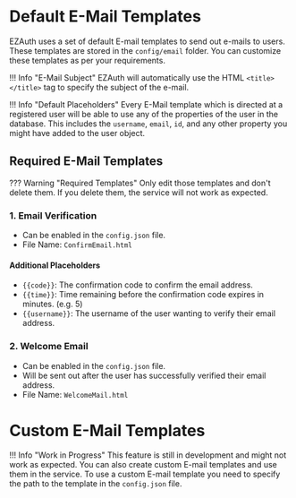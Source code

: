 # Default E-Mail Templates

EZAuth uses a set of default E-mail templates to send out e-mails to users. These templates are stored in the `config/email` folder. You can customize these templates as per your requirements.

!!! Info "E-Mail Subject"
    EZAuth will automatically use the HTML `<title></title>` tag to specify the subject of the e-mail.

!!! Info "Default Placeholders"
    Every E-Mail template which is directed at a registered user will be able to use any of the properties of the user in the database. This includes the `username`, `email`, `id`, and any other property you might have added to the user object.

## Required E-Mail Templates

??? Warning "Required Templates"
    Only edit those templates and don't delete them. If you delete them, the service will not work as expected.

### 1. **Email Verification**
- Can be enabled in the `config.json` file.
- File Name: `ConfirmEmail.html`

#### Additional Placeholders
- `{{code}}`: The confirmation code to confirm the email address.
- `{{time}}`: Time remaining before the confirmation code expires in minutes. (e.g. 5)
- `{{username}}`: The username of the user wanting to verify their email address.

### 2. **Welcome Email**
- Can be enabled in the `config.json` file.
- Will be sent out after the user has successfully verified their email address.
- File Name: `WelcomeMail.html`

# Custom E-Mail Templates

!!! Info "Work in Progress"
    This feature is still in development and might not work as expected.
You can also create custom E-mail templates and use them in the service. To use a custom E-mail template you need to specify the path to the template in the `config.json` file.